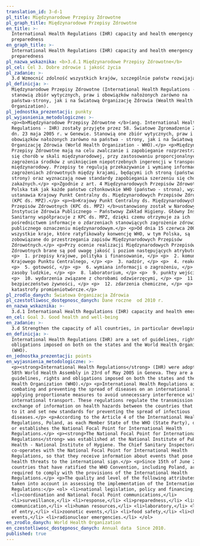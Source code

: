 ```yaml
---
translation_id: 3-d-1
pl_title: Międzynarodowe Przepisy Zdrowotne
pl_graph_title: Międzynarodowe Przepisy Zdrowotne
en_title: >-
  International Health Regulations (IHR) capacity and health emergency
  preparedness
en_graph_title: >-
  International Health Regulations (IHR) capacity and health emergency
  preparedness
pl_nazwa_wskaznika: <b>3.d.1 Międzynarodowe Przepisy Zdrowotne</b>
pl_cel: Cel 3. Dobre zdrowie i jakość życia
pl_zadanie: >-
  3.d Wzmocnić zdolność wszystkich krajów, szczególnie państw rozwijających się, w dziedzinie wczesnego ostrzegania, redukcji ryzyka oraz zarządzania krajowym i globalnym ryzykiem w obszarze zdrowia.
pl_definicja: >-
  Międzynarodowe Przepisy Zdrowotne (International Health Regulations - IHR)
  stanowią zbiór wytycznych, praw i obowiązków nałożonych zarówno na
  państwa-strony, jak i na Światową Organizację Zdrowia (Wealth Health
  Organization).
pl_jednostka_prezentacji: punkty
pl_wyjasnienia_metodologiczne: >-
  <p><b>Międzynarodowe Przepisy Zdrowotne </b>(ang. International Health
  Regulations - IHR) zostały przyjęte przez 58. Światowe Zgromadzenie Zdrowia w
  dn. 23 maja 2005 r. w Genewie. Stanowią one zbiór wytycznych, praw i
  obowiązków nałożonych zarówno na państwa - strony, jak i na Światową
  Organizację Zdrowia (World Health Organization - WHO).</p> <p>Międzynarodowe
  Przepisy Zdrowotne mają na celu zwalczanie i zapobieganie rozprzestrzeniania
  się chorób w skali międzynarodowej, przy zastosowaniu proporcjonalnych do
  zagrożenia środków z uniknięciem niepotrzebnych ingerencji w transport
  międzynarodowy. Przepisy te regulują przekazywanie i wymianę informacji o
  zagrożeniach zdrowotnych między krajami, będącymi ich stroną (państwa -
  strony) oraz wyznaczają nowe standardy zapobiegania szerzeniu się chorób
  zakaźnych.</p> <p>Zgodnie z art. 4 Międzynarodowych Przepisów Zdrowotnych,
  Polska tak jak każde państwo członkowskie WHO (państwo - strona), wyznacza lub
  ustanawia Krajowy Punkt Centralny ds. Międzynarodowych Przepisów Zdrowotnych
  (KPC ds. MPZ).</p> <p><b>Krajowy Punkt Centralny ds. Międzynarodowych
  Przepisów Zdrowotnych (KPC ds. MPZ) </b>ustanowiony został w Narodowym
  Instytucie Zdrowia Publicznego – Państwowy Zakład Higieny. Główny Inspektorat
  Sanitarny współpracuje z KPC ds. MPZ, dzięki czemu otrzymuje za ich
  pośrednictwem informacje o zdarzeniach stanowiących zagrożenie zdrowia
  publicznego oznaczeniu międzynarodowym.</p> <p>Od dnia 15 czerwca 2007 r.
  wszystkie kraje, które ratyfikowały konwencję WHO, w tym Polska, są
  zobowiązane do przestrzegania zapisów Międzynarodowych Przepisów
  Zdrowotnych.</p> <p>Przy ocenie realizacji Międzynarodowych Przepisów
  Zdrowotnych brane są pod uwagę jakość i poziom następujących atrybutów: </p>
  <p>  1. przepisy krajowe, polityka i finansowanie, </p> <p>  2. komunikacja
  Krajowego Punktu Centralnego, </p> <p>  3. nadzór, </p> <p>  4. reakcja, </p>
  <p>  5. gotowość, </p> <p>  6. wymiana informacji o zagrożeniu, </p> <p>  7.
  zasoby ludzkie, </p> <p>  8. laboratorium, </p> <p>  9. punkty wejścia, </p>
  <p>  10. wydarzenia związane z chorobami odzwierzęcymi, </p> <p>  11.
  bezpieczeństwo żywności, </p> <p>  12. zdarzenia chemiczne, </p> <p>  13.
  katastrofy promieniotwórcze.</p>
pl_zrodlo_danych: Światowa Organizacja Zdrowia
pl_czestotliwosc_dostępnosc_danych: Dane roczne  od 2010 r.
en_nazwa_wskaznika: >-
  3.d.1 International Health Regulations (IHR) capacity and health emergency preparedness
en_cel: Goal 3. Good health and well-being
en_zadanie: >-
  3.d Strengthen the capacity of all countries, in particular developing countries, for early warning, risk reduction and management of national and global health risks
en_definicja: >-
  International Health Regulations (IHR) are a set of guidelines, rights and
  obligations imposed on both on the states and the World Health Organization
  (WHO).
en_jednostka_prezentacji: points
en_wyjasnienia_metodologiczne: >-
  <p><strong>International Health Regulations</strong> (IHR) were adopted by the
  58th World Health Assembly in 23rd of May 2005 in Geneva. They are a set of
  guidelines, rights and obligations imposed on both the states and the World
  Health Organization (WHO).</p> <p>International Health Regulations aim at
  combating and preventing the spread of diseases on an international scale by
  applying proportionate measures to avoid unnecessary interference with
  international transport. These regulations regulate the transmission and
  exchange of information on health hazards between the countries that are party
  to it and set new standards for preventing the spread of infectious
  diseases.</p> <p>According to the Article 4 of the International Health
  Regulations, Poland, as each Member State of the WHO (State Party), designates
  or establishes the National Focal Point for International Health
  Regulations.</p> <p><strong>The National Focal Point for International Health
  Regulations</strong> was established at the National Institute of Public
  Health - National Institute of Hygiene. The Chief Sanitary Inspectorate
  co-operates with the National Focal Point for International Health
  Regulations, so that they receive information about events that pose public
  health threats to the international sign.</p> <p>Since 15th of June 2007, all
  countries that have ratified the WHO Convention, including Poland, are
  required to comply with the provisions of the International Health
  Regulations.</p> <p>The quality and level of the following attributes are
  taken into account in assessing the implementation of the International Health
  Regulations:</p> <ol> <li>national legislation, policy and financing,</li>
  <li>coordination and National Focal Point communications,</li>
  <li>surveillance,</li> <li>response,</li> <li>preparedness,</li> <li>risk
  communication,</li> <li>human resources,</li> <li>laboratory,</li> <li>points
  of entry,</li> <li>zoonotic events,</li> <li>food safety,</li> <li>chemical
  events,</li> <li>radionuclear emergencies.</li> </ol>
en_zrodlo_danych: World Health Organization
en_czestotliwosc_dostępnosc_danych: Annual data  Since 2010.
published: true
---
```

